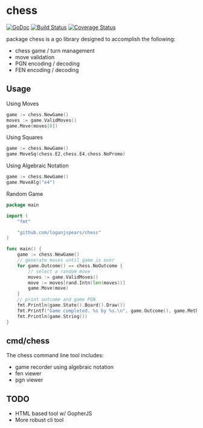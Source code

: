 # chess
[![GoDoc](https://godoc.org/github.com/loganjspears/chess?status.svg)](https://godoc.org/github.com/loganjspears/chess)
[![Build Status](https://drone.io/github.com/loganjspears/chess/status.png)](https://drone.io/github.com/loganjspears/chess/latest)
[![Coverage Status](https://coveralls.io/repos/loganjspears/chess/badge.svg?branch=master&service=github)](https://coveralls.io/github/loganjspears/chess?branch=master)

package chess is a go library designed to accomplish the following:
- chess game / turn management
- move validation
- PGN encoding / decoding
- FEN encoding / decoding

## Usage

Using Moves
```go
game := chess.NewGame()
moves := game.ValidMoves()
game.Move(moves[0])
```

Using Squares
```go
game := chess.NewGame()
game.MoveSq(chess.E2,chess.E4,chess.NoPromo)
```

Using Algebraic Notation
```go
game := chess.NewGame()
game.MoveAlg("e4")
```

Random Game
```go
package main

import (
	"fmt"

	"github.com/loganjspears/chess"
)

func main() {
    game := chess.NewGame()
	// generate moves until game is over
    for game.Outcome() == chess.NoOutcome {
		// select a random move
        moves := game.ValidMoves()
        move := moves[rand.Intn(len(moves))]
		game.Move(move)
    }
	// print outcome and game PGN
	fmt.Println(game.State().Board().Draw())
	fmt.Printf("Game completed. %s by %s.\n", game.Outcome(), game.Method())
    fmt.Println(game.String())    
}
```

## cmd/chess
The chess command line tool includes:
- game recorder using algebraic notation
- fen viewer
- pgn viewer

## TODO
- HTML based tool w/ GopherJS
- More robust cli tool
